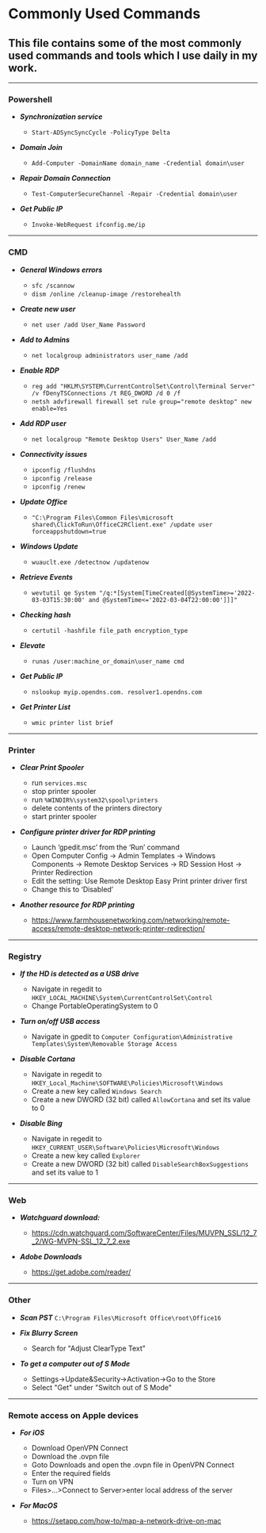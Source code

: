 # Commonly Used Commands
## This file contains some of the most commonly used commands and tools which I use daily in my work.


---

### Powershell

- **_Synchronization service_**
    - `Start-ADSyncSyncCycle -PolicyType Delta`

- **_Domain Join_**
    - `Add-Computer -DomainName domain_name -Credential domain\user`

- **_Repair Domain Connection_**
    - `Test-ComputerSecureChannel -Repair -Credential domain\user`

- **_Get Public IP_**
    - `Invoke-WebRequest ifconfig.me/ip`
---

### CMD

- **_General Windows errors_**
    - `sfc /scannow`
    - `dism /online /cleanup-image /restorehealth`

- **_Create new user_**
    - `net user /add User_Name Password`

- **_Add to Admins_**
    - `net localgroup administrators user_name /add`

- **_Enable RDP_**
    - `reg add "HKLM\SYSTEM\CurrentControlSet\Control\Terminal Server" /v fDenyTSConnections /t REG_DWORD /d 0 /f`
    - `netsh advfirewall firewall set rule group="remote desktop" new enable=Yes`

- **_Add RDP user_**
    - `net localgroup "Remote Desktop Users" User_Name /add`

- **_Connectivity issues_**
    - `ipconfig /flushdns`
    - `ipconfig /release`
    - `ipconfig /renew`

- **_Update Office_**
    - `"C:\Program Files\Common Files\microsoft shared\ClickToRun\OfficeC2RClient.exe" /update user forceappshutdown=true`

- **_Windows Update_**
    - `wuauclt.exe /detectnow /updatenow`

- **_Retrieve Events_**
    - `wevtutil qe System "/q:*[System[TimeCreated[@SystemTime>='2022-03-03T15:30:00' and @SystemTime<='2022-03-04T22:00:00']]]"`

- **_Checking hash_**
    - `certutil -hashfile file_path encryption_type`

- **_Elevate_**
    - `runas /user:machine_or_domain\user_name cmd`

- **_Get Public IP_**
    - `nslookup myip.opendns.com. resolver1.opendns.com`

- **_Get Printer List_**
    - `wmic printer list brief`
---

### Printer

 - **_Clear Print Spooler_**
    - run `services.msc`
    - stop printer spooler
    - run `%WINDIR%\system32\spool\printers`
    - delete contents of the printers directory
    - start printer spooler

- **_Configure printer driver for RDP printing_**
    - Launch ‘gpedit.msc’ from the ‘Run’ command
    - Open Computer Config -> Admin Templates -> Windows Components -> Remote Desktop Services -> RD Session Host -> Printer Redirection
    - Edit the setting: Use Remote Desktop Easy Print printer driver first
    - Change this to ‘Disabled’

- **_Another resource for RDP printing_**
    - https://www.farmhousenetworking.com/networking/remote-access/remote-desktop-network-printer-redirection/


---

### Registry

- **_If the HD is detected as a USB drive_**
    - Navigate in regedit to `HKEY_LOCAL_MACHINE\System\CurrentControlSet\Control`
    - Change PortableOperatingSystem to 0

- **_Turn on/off USB access_**
    - Navigate in gpedit to `Computer Configuration\Administrative Templates\System\Removable Storage Access`

- **_Disable Cortana_**
    - Navigate in regedit to `HKEY_Local_Machine\SOFTWARE\Policies\Microsoft\Windows`
    - Create a new key called `Windows Search`
    - Create a new DWORD (32 bit) called `AllowCortana` and set its value to 0

- **_Disable Bing_**
    - Navigate in regedit to `HKEY_CURRENT_USER\Software\Policies\Microsoft\Windows`
    - Create a new key called `Explorer`
    - Create a new DWORD (32 bit) called `DisableSearchBoxSuggestions` and set its value to 1



---

### Web

- **_Watchguard download:_**
    - https://cdn.watchguard.com/SoftwareCenter/Files/MUVPN_SSL/12_7_2/WG-MVPN-SSL_12_7_2.exe

- **_Adobe Downloads_**
    - https://get.adobe.com/reader/



---

### Other

- **_Scan PST_**
    `C:\Program Files\Microsoft Office\root\Office16`

- **_Fix Blurry Screen_**
    - Search for "Adjust ClearType Text"

- **_To get a computer out of S Mode_**
    - Settings->Update&Security->Activation->Go to the Store
    - Select "Get" under "Switch out of S Mode"



---

### Remote access on Apple devices
- **_For iOS_**
    - Download OpenVPN Connect
    - Download the .ovpn file
    - Goto Downloads and open the .ovpn file in OpenVPN Connect
    - Enter the required fields
    - Turn on VPN
    - Files>...>Connect to Server>enter local address of the server

- **_For MacOS_**
    - https://setapp.com/how-to/map-a-network-drive-on-mac
